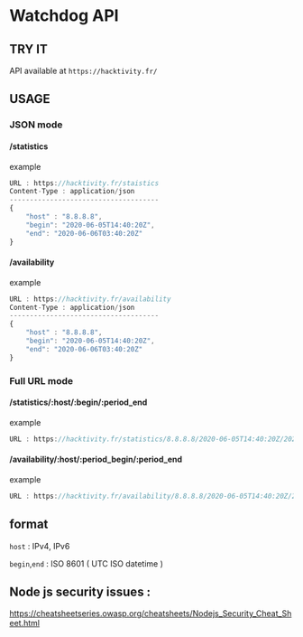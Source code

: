 # Watchdog API

## TRY IT
API available at ```https://hacktivity.fr/```

## USAGE 

### JSON mode 

#### /statistics 
example 
```js
URL : https://hacktivity.fr/staistics
Content-Type : application/json
-------------------------------------
{
	"host" : "8.8.8.8",
	"begin": "2020-06-05T14:40:20Z",
	"end": "2020-06-06T03:40:20Z"
}
```

#### /availability 
example 
```js
URL : https://hacktivity.fr/availability
Content-Type : application/json
-------------------------------------
{
	"host" : "8.8.8.8",
	"begin": "2020-06-05T14:40:20Z",
	"end": "2020-06-06T03:40:20Z"
}
```

### Full URL mode 

#### /statistics/:host/:begin/:period_end 
example 
```js
URL : https://hacktivity.fr/statistics/8.8.8.8/2020-06-05T14:40:20Z/2020-06-06T03:40:20Z
```

#### /availability/:host/:period_begin/:period_end 
example 
```js
URL : https://hacktivity.fr/availability/8.8.8.8/2020-06-05T14:40:20Z/2020-06-06T03:40:20Z
```

## format
```host``` : IPv4, IPv6 

```begin```,```end``` : ISO 8601 ( UTC ISO datetime )


## Node js security issues : 
https://cheatsheetseries.owasp.org/cheatsheets/Nodejs_Security_Cheat_Sheet.html

